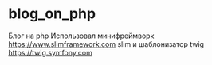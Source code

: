 # blog_on_php
Блог на php
Использовал минифреймворк https://www.slimframework.com slim и шаблонизатор twig https://twig.symfony.com

